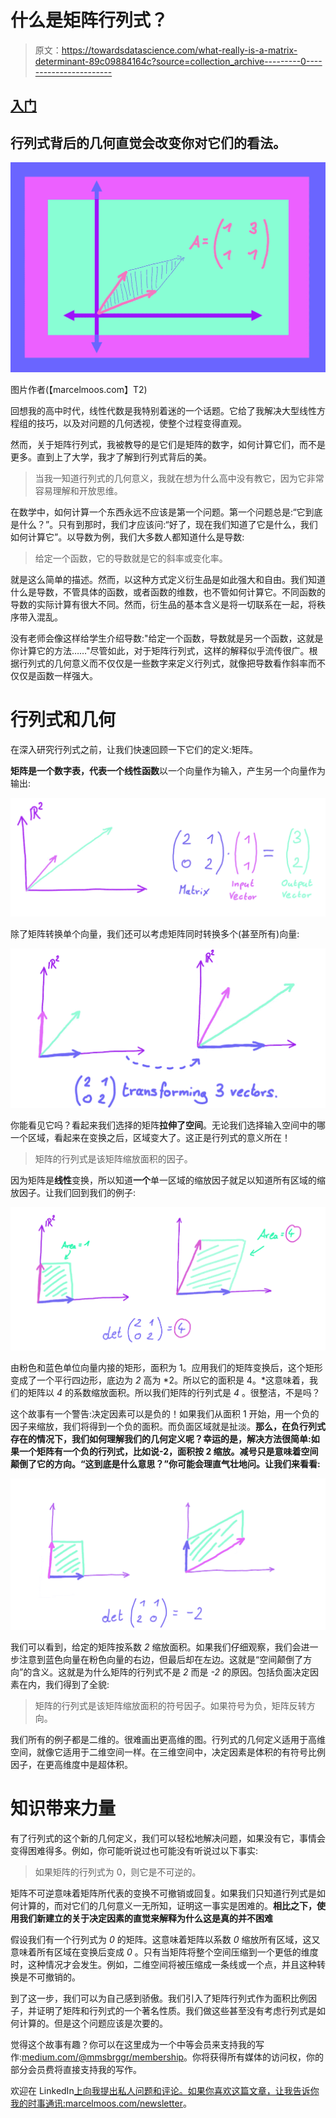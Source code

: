# 什么是矩阵行列式？

> 原文：<https://towardsdatascience.com/what-really-is-a-matrix-determinant-89c09884164c?source=collection_archive---------0----------------------->

## [入门](https://towardsdatascience.com/tagged/getting-started)

## 行列式背后的几何直觉会改变你对它们的看法。

![](img/3c7f429670e8e4714ef4b118fe13be65.png)

图片作者(【marcelmoos.com】T2)

回想我的高中时代，线性代数是我特别着迷的一个话题。它给了我解决大型线性方程组的技巧，以及对问题的几何透视，使整个过程变得直观。

然而，关于矩阵行列式，我被教导的是它们是矩阵的数字，如何计算它们，而不是更多。直到上了大学，我才了解到行列式背后的美。

> 当我一知道行列式的几何意义，我就在想为什么高中没有教它，因为它非常容易理解和开放思维。

在数学中，如何计算一个东西永远不应该是第一个问题。第一个问题总是:“它到底是什么？”。只有到那时，我们才应该问:“好了，现在我们知道了它是什么，我们如何计算它”。以导数为例，我们大多数人都知道什么是导数:

> 给定一个函数，它的导数就是它的斜率或变化率。

就是这么简单的描述。然而，以这种方式定义衍生品是如此强大和自由。我们知道什么是导数，不管具体的函数，或者函数的维数，也不管如何计算它。不同函数的导数的实际计算有很大不同。然而，衍生品的基本含义是将一切联系在一起，将秩序带入混乱。

没有老师会像这样给学生介绍导数:"给定一个函数，导数就是另一个函数，这就是你计算它的方法……"尽管如此，对于矩阵行列式，这样的解释似乎流传很广。根据行列式的几何意义而不仅仅是一些数字来定义行列式，就像把导数看作斜率而不仅仅是函数一样强大。

# 行列式和几何

在深入研究行列式之前，让我们快速回顾一下它们的定义:矩阵。

**矩阵是一个数字表，代表一个线性函数**以一个向量作为输入，产生另一个向量作为输出:

![](img/ee7b9ae9314cc24634250480151bd1ba.png)

除了矩阵转换单个向量，我们还可以考虑矩阵同时转换多个(甚至所有)向量:

![](img/fa46d8c7d39b004850dd8bf23a27968c.png)

你能看见它吗？看起来我们选择的矩阵**拉伸了空间**。无论我们选择输入空间中的哪一个区域，看起来在变换之后，区域变大了。这正是行列式的意义所在！

> 矩阵的行列式是该矩阵缩放面积的因子。

因为矩阵是**线性**变换，所以知道**一个**单一区域的缩放因子就足以知道所有区域的缩放因子。让我们回到我们的例子:

![](img/ffdeb1f1486286593d4ad0a263b1fde9.png)

由粉色和蓝色单位向量内接的矩形，面积为 1。应用我们的矩阵变换后，这个矩形变成了一个平行四边形，底边为 *2* 高为 *2。所以它的面积是 4。*这意味着，我们的矩阵以 *4* 的系数缩放面积。所以我们矩阵的行列式是 *4* 。很整洁，不是吗？

这个故事有一个警告:决定因素可以是负的！如果我们从面积 1 开始，用一个负的因子来缩放，我们将得到一个负的面积。而负面区域就是扯淡。**那么，在负行列式存在的情况下，我们如何理解我们的几何定义呢？幸运的是，解决方法很简单:如果一个矩阵有一个负的行列式，比如说-2，面积按 2 缩放。减号只是意味着空间颠倒了它的方向。“这到底是什么意思？”你可能会理直气壮地问。让我们来看看:**

![](img/02e672044a37834b3378e371489feb70.png)

我们可以看到，给定的矩阵按系数 *2* 缩放面积。如果我们仔细观察，我们会进一步注意到蓝色向量在粉色向量的右边，但最后却在左边。这就是“空间颠倒了方向”的含义。这就是为什么矩阵的行列式不是 *2* 而是 *-2* 的原因。包括负面决定因素在内，我们得到了全貌:

> 矩阵的行列式是该矩阵缩放面积的符号因子。如果符号为负，矩阵反转方向。

我们所有的例子都是二维的。很难画出更高维的图。行列式的几何定义适用于高维空间，就像它适用于二维空间一样。在三维空间中，决定因素是体积的有符号比例因子，在更高维度中是超体积。

# 知识带来力量

有了行列式的这个新的几何定义，我们可以轻松地解决问题，如果没有它，事情会变得困难得多。例如，你可能听说过也可能没有听说过以下事实:

> 如果矩阵的行列式为 0，则它是不可逆的。

矩阵不可逆意味着矩阵所代表的变换不可撤销或回复。如果我们只知道行列式是如何计算的，而对它们的几何意义一无所知，证明这一事实是困难的。**相比之下，使用我们新建立的关于决定因素的直觉来解释为什么这是真的并不困难**

假设我们有一个行列式为 *0* 的矩阵。这意味着矩阵以系数 *0* 缩放所有区域，这又意味着所有区域在变换后变成 *0* 。只有当矩阵将整个空间压缩到一个更低的维度时，这种情况才会发生。例如，二维空间将被压缩成一条线或一个点，并且这种转换是不可撤销的。

到了这一步，我们可以为自己感到骄傲。我们引入了矩阵行列式作为面积比例因子，并证明了矩阵和行列式的一个著名性质。我们做这些甚至没有考虑行列式是如何计算的。但是这个问题应该是次要的。

觉得这个故事有趣？你可以在这里成为一个中等会员来支持我的写作:[medium.com/@mmsbrggr/membership](https://medium.com/@mmsbrggr/membership)。你将获得所有媒体的访问权，你的部分会员费将直接支持我的写作。

欢迎在 LinkedIn[上向我提出私人问题和评论。如果你喜欢这篇文章，让我告诉你我的时事通讯:](https://www.linkedin.com/in/marcel-moosbrugger/)[marcelmoos.com/newsletter](https://marcelmoos.com/newsletter)。